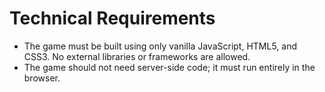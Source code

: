 # Technical Requirements

- The game must be built using only vanilla JavaScript, HTML5, and CSS3. No external libraries or frameworks are allowed.
- The game should not need server-side code; it must run entirely in the browser.

